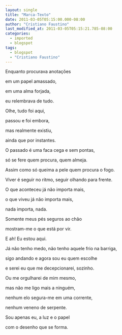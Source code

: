 ```yaml
---
layout: single
title: "Marca-Texto"
date: 2011-03-05T05:15:00.000-08:00
author: "Cristiano Faustino"
last_modified_at: 2011-03-05T05:15:21.785-08:00
categories:
  - imported
  - blogspot
tags:
  - blogspot
  - "Cristiano Faustino"
---
```


Enquanto procurava anotações

em um papel amassado,

em uma alma forjada,

eu relembrava de tudo.

Olhe, tudo foi aqui,

passou e foi embora,

mas realmente existiu,

ainda que por instantes.



O passado é uma faca cega e sem pontas,

só se fere quem procura, quem almeja.

Assim como só queima a pele quem procura o fogo.

Viver é seguir no ritmo, seguir olhando para frente.

O que aconteceu já não importa mais,

o que viveu já não importa mais,

nada importa, nada.

Somente meus pés seguros ao chão

mostram-me o que está por vir.

E ah! Eu estou aqui.

Já não tenho medo, não tenho aquele frio na barriga,

sigo andando e agora sou eu quem escolhe

e serei eu que me decepcionarei, sozinho.

Ou me orgulharei de mim mesmo,

mas não me ligo mais a ninguém,

nenhum elo segura-me em uma corrente,

nenhum veneno de serpente.

Sou apenas eu, a luz e o papel

com o desenho que se forma.